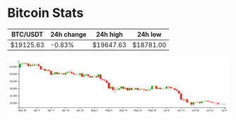 # Bitcoin Stats

BTC/USDT|24h change|24h high|24h low|
|---|---|---|---|
|$19125.63|-0.83%|$19647.63|$18781.00|

<img src="./chart.svg">
